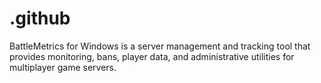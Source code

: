 # .github
BattleMetrics for Windows is a server management and tracking tool that provides monitoring, bans, player data, and administrative utilities for multiplayer game servers.
